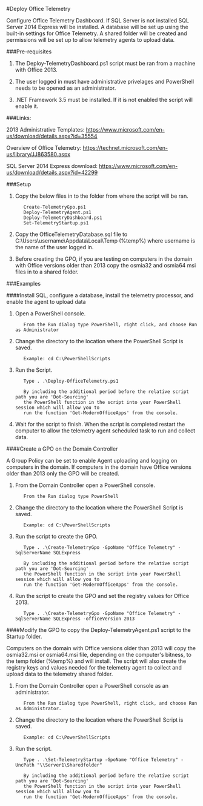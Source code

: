 #Deploy Office Telemetry

Configure Office Telemetry Dashboard. If SQL Server is not installed SQL Server 2014 Express 
will be installed. A database will be set up using the built-in settings for Office Telemetry.
A shared folder will be created and permissions will be set up to allow telemetry agents to 
upload data.

###Pre-requisites

1. The Deploy-TelemetryDashboard.ps1 script must be ran from a machine with Office 2013.

2. The user logged in must have administrative privelages and PowerShell needs to be opened as an administrator.

3. .NET Framework 3.5 must be installed. If it is not enabled the script will enable it.

###Links:

2013 Administrative Templates: https://www.microsoft.com/en-us/download/details.aspx?id=35554

Overview of Office Telemetry: https://technet.microsoft.com/en-us/library/JJ863580.aspx

SQL Server 2014 Express download: https://www.microsoft.com/en-us/download/details.aspx?id=42299

###Setup

1. Copy the below files in to the folder from where the script will be ran.

          Create-TelemetryGpo.ps1
          Deploy-TelemetryAgent.ps1
          Deploy-TelemetryDashboard.ps1
          Set-TelemetryStartup.ps1
          
2. Copy the OfficeTelemetryDatabase.sql file to C:\Users\username\Appdata\Local\Temp (%temp%) where username
is the name of the user logged in.
          
3. Before creating the GPO, if you are testing on computers in the domain with Office versions older than 2013 copy the osmia32 and osmia64 msi files in to a shared folder. 

###Examples

####Install SQL, configure a database, install the telemetry processor, and enable the agent to upload data

1. Open a PowerShell console.

          From the Run dialog type PowerShell, right click, and choose Run as Administrator
            
2. Change the directory to the location where the PowerShell Script is saved.

          Example: cd C:\PowerShellScripts
            
3. Run the Script.

          Type . .\Deploy-OfficeTelemetry.ps1
          
          By including the additional period before the relative script path you are 'Dot-Sourcing' 
          the PowerShell function in the script into your PowerShell session which will allow you to 
          run the function 'Get-ModernOfficeApps' from the console.
          
4. Wait for the script to finish. When the script is completed restart the computer to allow the 
telemetry agent scheduled task to run and collect data.

####Create a GPO on the Domain Controller

A Group Policy can be set to enable Agent uploading and logging on computers in the domain. If computers in
the domain have Office versions older than 2013 only the GPO will be created.

1. From the Domain Controller open a PowerShell console.

          From the Run dialog type PowerShell
          
2. Change the directory to the location where the PowerShell Script is saved.

          Example: cd C:\PowerShellScripts
          
3. Run the script to create the GPO.

          Type . .\Create-TelemetryGpo -GpoName "Office Telemetry" -SqlServerName SQLExpress
          
          By including the additional period before the relative script path you are 'Dot-Sourcing' 
          the PowerShell function in the script into your PowerShell session which will allow you to 
          run the function 'Get-ModernOfficeApps' from the console.

4. Run the script to create the GPO and set the registry values for Office 2013.

          Type . .\Create-TelemetryGpo -GpoName "Office Telemetry" -SqlServerName SQLExpress -officeVersion 2013

####Modify the GPO to copy the Deploy-TelemetryAgent.ps1 script to the Startup folder. 

Computers on the domain with Office versions older than 2013 will copy the osmia32.msi or osmia64.msi file, depending on the computer's bitness, to the temp folder (%temp%) and will install. The script will also create the registry keys and values needed for the telemetry agent to collect and upload data to the telemetry shared folder.

1. From the Domain Controller open a PowerShell console as an administrator.

          From the Run dialog type PowerShell, right click, and choose Run as Administrator.
          
2. Change the directory to the location where the PowerShell Script is saved.

          Example: cd C:\PowerShellScripts
          
3. Run the script.

          Type . .\Set-TelemetryStartup -GpoName "Office Telemetry" -UncPath "\\Server1\Sharedfolder"
          
          By including the additional period before the relative script path you are 'Dot-Sourcing' 
          the PowerShell function in the script into your PowerShell session which will allow you to 
          run the function 'Get-ModernOfficeApps' from the console.
